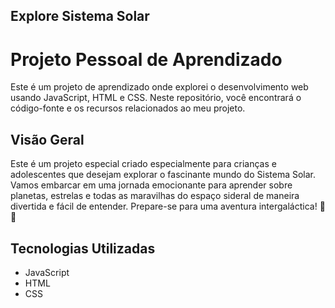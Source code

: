 ## Explore Sistema Solar

# Projeto Pessoal de Aprendizado

Este é um projeto de aprendizado onde explorei o desenvolvimento web usando JavaScript, HTML e CSS. Neste repositório, você encontrará o código-fonte e os recursos relacionados ao meu projeto.

## Visão Geral

Este é um projeto especial criado especialmente para crianças e adolescentes que desejam explorar o fascinante mundo do Sistema Solar. Vamos embarcar em uma jornada emocionante para aprender sobre planetas, estrelas e todas as maravilhas do espaço sideral de maneira divertida e fácil de entender. Prepare-se para uma aventura intergaláctica! 🚀🌟

## Tecnologias Utilizadas

- JavaScript
- HTML
- CSS
